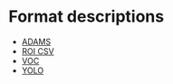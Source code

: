 # Format descriptions

* [ADAMS](adams.md)
* [ROI CSV](roicsv.md)
* [VOC](voc.md)
* [YOLO](yolo.md)
